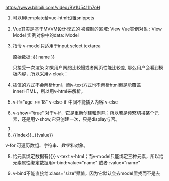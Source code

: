 https://www.bilibili.com/video/BV1U5411h7oH

1. 可以用template给vue-html设置snippets
2. Vue其实是基于MVVM设计模式的
被控制的区域: View
Vue实例对象 : View Model
实例对象中的data: Model

3. 指令  v-model只适用于input select textarea
    <p v-once>原始数据: {{ name }}</p>   只接受一次渲染
    如果用户网络比较慢或者网页性能比较差, 那么用户会看到模板内容，所以采用v-cloak：
    <style>
        [v-cloak] { display: none }
    </style>
    <p v-cloak>{{ name }}</p>
4.  插值的方式不会解析html，而v-text方式也不解析html但是能覆盖innerHTML，所以用v-html来解析。
5.  v-if="age >= 18"    v-else-if  中间不能插入内容    v-else
6.  v-show="true"   对于v-if，它是重新创建和删除；所以若是频繁切换某个元素，还是用v-show,它只创建一次，只是display与否。
7.  <li v-for="(value,index) in arr">{{index}}..{{value}}</li>
v-for 可遍历数组、字符串、*数字*和对象。

8. 给元素绑定数据有{{}} v-text v-html；而v-model只能绑定三种元素，所以给元素属性绑定数据用v-bind:value="name"  或者 :value="name"
9. v-bind不能直接给:class="size"赋值，因为它默认会去model里找而不是去<style>中找，所以必须写为 :class="['size']"   也可以多个css类和表达式
:class="['size','color', flag? 'background' : '']"
还可以用对象来绑定css类   :class="{'background':true}"  或者 :class="obj" 而obj可以从服务端动态获取。

10. :style="{color:'red', 'font-size':'100px'}"  带横线的样式名也要用''包裹。  :style="obj"   :style="[obj1,obj2]"
11. v-on:click="myFn" 或者 @click="myFn"
12. v-on常见修饰符，默认情况下只要被触发，回调函数会被执行。
v-on:click.once = "myFn" 只执行一次
prevent阻止默认行为，比如a标签点击后默认跳转，prevent修饰符就可以阻止跳转。event.preventDefault()
stop 阻止事件冒泡， event.stopPropagation()
self 必须是当前事件被触发才执行，冒泡来的不会被触发。
capture 把默认情况下的事件冒泡变为事件捕获

13. v-on后的函数可以不加圆括号，带括号时可以传参数，比如原生的元素对象 $event；不同于v3中的setup(),v2中的methods可以用this.调用data()中数据。
14. v-on:keyup.13="myFn" 或者 @keyup.enter="myFn"  也可以自定义按键修饰符  全局Vue.config.keyCodes.f1 = 112后  @keyup.f1="myFn"
15. 自定义指令  Vue.directive("color",{});     使用v-color
自定义全局指令语法
ue.directive('自定义指令名称', {
    生命周期名称: function (el) {
        指令业务逻辑代码
    }
});
 /*
    directive方法接收两个参数
    第一个参数: 指令的名称
    第二个参数: 对象
    注意点: 在自定义指令的时候, 在指定指令名称的时候, 不需要写v-
    注意点: 指令可以在不同的生命周期阶段执行
    bind: 指令被绑定到元素上的时候执行（还没渲染出来）
    inserted: 绑定指令的元素被添加到父元素上的时候执行（已渲染）
    * */
    Vue.directive("color", {
        // 这里的el就是被绑定指令的那个元素
        bind: function (el) {
            el.style.color = "red";
        }
    });
    Vue.directive("focus", {
        // 这里的el就是被绑定指令的那个元素
        inserted: function (el) {
            el.focus();
        }
    })

16.  局部指令，在Vue构造函数中，
 directives: {
            "color": {
                // 这里的el就是被绑定指令的那个元素
                bind: function (el, obj) {
                    el.style.color = obj.value; 
                    // obj.value就是v-color的属性值
                }
            }
        }

17. 插值中可以有js语句 <p>{{msg.split("").reverse().join("")}}</p> 但是这种代码无提示，且逻辑可能很复杂，所以有了计算属性  <p>{{msg2}}</p>
computed: {
            msg2: function () {
                let res = "abcdef".split("").reverse().join("");
                return res;
            }
        }
注意：虽然是以函数返回值方式，但是使用时不能是{{msg2()}}  因为这是属性。

18. 要用函数方式，那要在methods:{} 里定义函数， {{msg1()}}
1.计算属性和函数
通过计算属性我们能拿到处理后的数据, 但是通过函数我们也能拿到处理后的数据
那么计算属性和函数有什么区别呢?
2.1函数"不会"将计算的结果缓存起来, 每一次访问都会重新求值
2.2计算属性"会"将计算的结果缓存起来, 只要数据没有发生变化, 就不会重新求值

2.计算属性应用场景
计算属性:比较适合用于计算不会频繁发生变化的的数据

1.  格式化文本，使用过滤器，只能在插值语法和v-bind中使用。全局：
Vue.filter(过滤器名,处理数据的函数);    {{name | 过滤器名}}
过滤器可以链式使用
20. 局部过滤器  
filters: {
            "formartStr": function (value) {
                value = value.replace(/学院/g, "大学");
                return value;
            }
        }

21. padStart()属于string的方法，补足不足位的日期等。  padStart(期望长度,要补足的字符);
22. 过滤器后面可以加上圆括号，也就是可以添加参数。 
{{time | dateFormat('yyy-MM-dd')}}

Vue.filter("dateFormat", function (value, fmStr) {
        // console.log(fmStr);
        let date = new Date(value);
        let year = date.getFullYear();
        let month = date.getMonth() + 1 + "";
        let day = date.getDate() + "";
        let hour = date.getHours() + "";
        let minute = date.getMinutes() + "";
        let second = date.getSeconds() + "";
        if(fmStr && fmStr === "yyyy-MM-dd"){
            return `${year}-${month.padStart(2, "0")}-${day.padStart(2, "0")}`;
        }
        return `${year}-${month.padStart(2, "0")}-${day.padStart(2, "0")} ${hour.padStart(2, "0")}:${minute.padStart(2, "0")}:${second.padStart(2, "0")}`;
    });

23. v-enter  v-enter-active  v-enter-to
        .v-enter{
            opacity: 0;
        }
        .v-enter-to{
            opacity: 1;
        }
        .v-enter-active{
            transition: all 3s;
        }
 24. 一个<transition> 内部只支持一个元素的动画，多个元素就要多个transition，若要一进入就有动画效果，那要添加appear无值属性，同时name属性值不同name="one"，会寻找各自的匹配元素。  one-enter-to   two-enter-to
 25. transition可以用js钩子函数，
      注意点: 虽然我们是通过JS钩子函数来实现过渡动画
            但是默认Vue还是回去查找类名, 所以为了不让Vue去查找类名
            可以给transition添加v-bind:css="false"
    -->
    <transition appear
                v-bind:css="false"
                v-on:before-enter="beforeEnter"
                v-on:enter="enter"
                v-on:after-enter="afterEnter">
        <div class="box" v-show="isShow"></div>
    </transition>
beforEnter(el){
    el.style.opacity = "0";
}; 

enter(el,done){
/*
        注意点: 如果是通过JS钩子来实现过渡动画
                那么必须在动画执行过程中的回调函数中写上
                el.offsetWidth / el.offsetHeight 才能执行动画
        * */
    el.offsetHeight;
    el.style.transition = "all 3s";
    done()  
    // 如果不调用done()那，afterEnter()不会调用。如果要一进入就有动画，那得setTimeout();
    }; 

afterEnter(el){
    el.style.opacity = "1";
};

26. <script src="https://cdnjs.cloudflare.com/ajax/libs/velocity/1.2.3/velocity.min.js"></script>
enter(el, done){
            Velocity(el, {opacity: 1, marginLeft: "500px"}, 3000);
            done();
        },

27. 在Vue中除了可以使用 默认类名(v-xxx)来指定过渡动画
       除了可以使用 自定义类名前缀(yyy-xx)来指定过渡动画(transition name="yyy")
       除了可以使用 JS钩子函数来指定过渡动画以外
还可以使用自定义类名的方式来指定过渡动画

enter-class  // 进入动画开始之前
enter-active-class // 进入动画执行过程中
enter-to-class // 进入动画执行完毕之后
leave-class  // 离开动画开始之前
leave-active-class // 离开动画执行过程中
leave-to-class // 离开动画执行完毕之后
    <transition appear
                enter-class="a"
                enter-active-class="c"
                enter-to-class="b">
        <div class="box" v-show="isShow"></div>
    </transition>


28. <link href="https://cdn.jsdelivr.net/npm/animate.css@3.5.1" rel="stylesheet" type="text/css">
   <transition appear
                enter-class=""
                enter-active-class="animated bounceInRight"
                enter-to-class="">
        <div class="box" v-show="isShow"></div>
    </transition>

29. v-for 就地复用，如果缓存中没有需要渲染的元素，就会创造一个新的放入缓存，若缓存中有需要渲染的元素，就不会创造新的，而是直接复用原有的。vue中只要数据发生改变，就会自动重新渲染，所以界面被清空，缓存中的内容都要重新渲染，直接复用，数组按照顺序来，但是checkbox还是原来的位置，所以混乱。

为了解决这个问题, 我们可以在渲染列表的时候给每一个元素加上一个独一无二的key
v-for在更新已经渲染过的元素列表时, 会先判断key是否相同, 如果相同则复用, 如果不同则重新创建
<li v-for="(person,index) in persons" :key="person.id">
            <input type="checkbox">
            <span>{{index}} --- {{person.name}}</span>
</li>
不能使用index作为key,因为当列表的内容新增或者删除时index都会发生变化。

30. 如果想给多个元素添加过渡动画, 那么就必须通过transition-group来添加
<transition-group appear tag="ul">
        <li v-for="(person,index) in persons" :key="person.id" @click="del(index)">
            <input type="checkbox">
            <span>{{index}} --- {{person.name}}</span>
        </li>
</transition-group>
如果不加tag="ul"，那么会自动用<span>包裹，这与<li>不符。

31. 创建组件构造器
    let Profile = Vue.extend({
        // 注意点: 在创建组件指定组件的模板的时候, 模板只能有一个根元素
        template: `
            <div>
                <img src="images/fm.jpg"/>
                <p>我是描述信息</p>
            </div>
        `
    });
    // 3.2注册已经创建好的组件
    // 第一个参数: 指定注册的组件的名称
    // 第二个参数: 传入已经创建好的组件构造器
    Vue.component("abc", Profile );
    // 3.3使用注册好的组件
    <abc></abc>

32. 可以省略Vue.extend(obj)步骤，直接     Vue.component("abc", obj );
    或者
    <script id="info" type="text/html">
    <div>
        <img src="images/fm.jpg"/>
        <p>我是描述信息</p>
    </div>
    </script>
       Vue.component("abc", {
        // 注意点: 在创建组件指定组件的模板的时候, 模板只能有一个根元素
        template: "#info"
    });
    但vue支持的标签是<template>

33. 自定义局部组件  components:{}
34. 自定义组件也可以使用  data和 methods   只不过自定义组件需要以返回值的方式使用data().因为自定义组件可以复用, 为了保证复用时每个组件的数据都是独立的, 所以必须是一个函数,返回的是自己函数的数据。这就不会混乱，如果像Vue实例一样data:{msg:'123'},那么多个组件就会公用一份数据, 就会导致数据混乱
        如果组件中的data是通过函数返回的, 那么每创建一个新的组件, 都会调用一次这个方法
        将这个方法返回的数据和当前创建的组件绑定在一起, 这样就有效的避免了数据混乱。
35. 组件切换：动态组件。如果用v-if来控制不同组件的显示，那么就不能保存组件的状态，因为v-if是动态创建和删除的，所以有了动态组件。
component可以配合keep-alive来保存被隐藏组件隐藏之前的状态
<component v-bind:is="需要显示组件名称"></component>
 
<keep-alive>
        <component v-bind:is="name"></component>
</keep-alive>

36.  
默认情况下进入动画和离开动画是同时执行的, 如果想一个做完之后再做另一个, 需要指定动画模式
  <transition mode="out-in">
        <component v-bind:is="name"></component>
    </transition>

37. 局部组件就是最简单的父子组件, 因为可以把Vue实例看做是一个大组件
我们在Vue实例中定义了局部组件, 就相当于在大组件里面定义了小组件, 所以局部组件就是最简单的父子组件。自定义组件中可以使用data, 可以使用methods. 当然自定义组件中也可以使用components，
所以我们也可以在自定义组件中再定义其它组件

38.  在Vue中子组件是不能访问父组件的数据的,
如果子组件想要访问父组件的数据, 必须通过父组件传递

2.1在父组件中通过v-bind传递数据
   传递格式 v-bind:自定义接收名称 = "要传递数据"
2.2在子组件中通过props接收数据
   接收格式 props: ["自定义接收名称"] 
   <!--这里将父组件的name通过parentname传递给了子组件-->
        <son :parentname="name" :abc="age"></son>
   // 父组件
    Vue.component("father", {
        template: "#father",
        data: function(){
          return {
              name: "lnj",
              age: 33
          }
        },
        // 子组件
        components: {
            "son": {
                template: "#son",
                // 这里通过parentname和abc接收了父组件传递过来的数据
                props: ["parentname", "abc"]
            }
        }
    });       

39. 在Vue中子组件是不能访问父组件的方法的,
如果子组件想要访问父组件的方法, 必须通过父组件传递

2.1在父组件中通过v-on传递方法
   传递格式 v-on:自定义接收名称 = "要传递方法"
2.2在子组件中自定义一个方法
2.3在自定义方法中通过 this.$emit('自定义接收名称');触发传递过来的方
    <!--这里通过parentsay将父组件的say方法传递给了子组件-->
        <son @parentsay="say"></son>
  // 父组件
    Vue.component("father", {
        template: "#father",
        methods: {
            say(){
                alert("www.it666.com");
            }
        },
        // 子组件
        components: {
            "son": {
                template: "#son",
                /*
                注意点: 和传递数据不同, 如果传递的是方法, 那么在子组件中不需要接收
                        如果传递的是方法, 那么需要在子组件中自定义一个方法
                        如果传递的是方法, 那么在子组件中直接使用自定义的方法即可
                        如果传递的是方法, 那么需要在子组件自定义的方法中通过
                        this.$emit("自定义接收的名称")的方法来触发父组件传递过来的方法
                * */
                // props: ["parentsay"]
                methods: {
                    sonFn(){
                        this.$emit("parentsay");    
                        // 发送parentsay 给父组件，在父作用域内发现子组件v-on对应的是父自己的say()
                    }
                }
            }
        }
    });

40.  父组件传给子组件的方法，可以被子组件用来向父组件传参。   this.$emit("parentsay",'lk');    
41.  1.1注册组件的时候使用了"驼峰命名", 那么在使用时需要转换成"短横线分隔命名"
例如: 注册时: myFather  ->  使用时: my-father
1.2在传递参数的时候如果想使用"驼峰名称", 那么就必须写"短横线分隔命名"
例如: 传递时: parent-name="name" ->  接收时: props: ["parentName"]
1.3在传递方法的时候不能使用"驼峰命名", 只能用"短横线分隔命名"
@parent-say="say"  -> this.$emit("parent-say");

原因：html大小写不敏感，渲染上去的时候会被全部转小写，而事件监听是匹配严格，只能全匹配。

42. 在Vue中如果儿子想使用爷爷的数据, 必须一层一层往下传递
在Vue中如果儿子想使用爷爷的方法, 必须一层一层往下传递

43. 在使用子组件时，动态地给子组件添加内容，但是默认情况，是不能在子组件标签里动态添加内容的，这就要用插槽了。 插槽添加在子组件定义中， <slot></slot>
44. 没有名字的插槽, 会利用使用时指定的内容替换整个插槽
注意点: 如果有多个匿名插槽, 每一个匿名插槽都会被指定的内容替换，多次重复插入。
        虽然写多个匿名插槽不会报错, 但是在企业开发中推荐只能有一个匿名插槽
具名插槽，  <slot name="one">我是默认内容1</slot>
            <slot name="two">我是默认内容2</slot>
<son>
       <div slot="one">我是追加的内容11</div>
        <div slot="two">我是追加的内容2</div>
</son>

45. 指令v-slot,   <template v-slot:one>
                <div>我是追加的内容1</div>
            </template>
注意点: v-slot指令只能用在template标签上
            <!--v-bind: :  v-on: @-->
        可以使用#号替代v-slot:      
        <template #one>
                <div>我是追加的内容1</div>
            </template>

46. 1.什么是作用域插槽
作用域插槽就是带数据的插槽, 就是让父组件在填充子组件插槽内容时也能使用子组件的数据

2.如何使用作用域插槽
2.1在slot中通过 v-bind:数据名称="数据名称" 方式暴露数据
2.2在父组件中通过 <template slot-scope="作用域名称"> 接收数据
2.3在父组件的<template></template>中通过 作用域名称.数据名称 方式使用数据

     作用域插槽的应用场景: 子组件提供数据, 父组件决定如何渲染
    <template slot-scope="abc">
                <li v-for="(name, index) in abc.names">{{name}}</li>
            </template>
            也可以： default表示匿名插槽。
          <template v-slot:default="abc">
                <li v-for="(name, index) in abc.names">{{name}}</li>
            </template>

47. 单向绑定v-bind:value=""   双向绑定 v-model=""
48.      如何实现儿子中的数据和父亲中的数据同步
                        1.父亲给儿子传递一个方法
                        2.在儿子中修改数据
                        3.儿子中修改完数据, 调用父亲传递过来的方法, 并且将修改之后的数据传递给父亲的方法
                        4.在父亲的方法中保存最新的数据
         注意点:
        虽然通过借助父组件能够实现兄弟组件之间的数据传递, 但是这种方式非常的复杂, 非常的不推荐
        那么当前在企业开发中我们遇到了两个问题:
        1.如果想要在子组件中使用祖先组件中的数据, 那么就必须一层一层的传递(非常麻烦)
        2.兄弟组件之间不能直接传递数据, 如果兄弟组件之间想要传递数据, 那么就必须借助父组件(非常麻烦)
        解决方案: 使用Vuex
49. vuex 是 Vue 配套的 公共数据管理工具，我们可以将共享的数据保存到 vuex 中，
方便整个程序中的任何组件都可以获取和修改vuex中保存的公共数据。

50. 注意点:
// 1.必须在引入Vue之后再引入Vuex，<script>顺序不能乱
只有需要共享的才放到vuex上, 不需要共享的数据依然放到组件自身的data上
// 2.创建Vuex对象
    const store = new Vuex.Store({
        // 这里的state就相当于组件中的data, 就是专门用于保存共享数据的
        state: {
            msg: "知播渔"
        },
    });
// 3.在祖先组件中添加store的key保存Vuex对象
     // 只要祖先组件中保存了Vuex对象 , 那么祖先组件和所有的后代组件就可以使用Vuex中保存的共享数据了
        store: store,
// 4.使用方法： <p>{{this.$store.state.msg}}</p>

51. // 注意点: 在Vuex中不推荐直接修改共享数据
    // 如果多个组件都修改了共享的数据, 那么后期数据发生了错误, 我们如果需要去调试错误
    // 就需要把每一个修改了共享数据的组件都检查一遍, 这样非常低效, 非常的不利于我们去维护
const store = new Vuex.Store({
        // state: 用于保存共享数据
        state: {
            count: 0
        },
        // mutations: 用于保存修改共享数据的方法
        mutations: {
            // 注意点: 在执行mutations中定义的方法的时候, 系统会自动给这些方法传递一个state参数
            //         state中就保存了共享的数据
            mAdd(state){
                state.count = state.count + 1;
            },
            mSub(state){
                state.count = state.count - 1;
            }
        }
    });
在子组件中调用： this.$store.commit("mAdd");

52. <input v-model="sth" />
//  等同于
<input :value="sth" @input="sth = $event.target.value" /> 

53. vuex的getters属性与 计算属性相同，一次计算长久缓存。同样在声明format()方法中return 返回值。 
{{this.$store.getters.formart}} 一次调用方法，可以多次使用该返回值。   组件中用computed属性。
54. Vue Router和v-if/v-show一样, 是用来切换组件的显示的
v-if/v-show是标记来切换(true/false)
Vue Router用哈希来切换(#/xxx)
比v-if/v-show强大的是Vue Router不仅仅能够切换组件的显示, 还能够在切换的时候传递参数

55.    <!-- 路由出口 -->
    <!-- 路由匹配到的组件将渲染在这里 -->
    <router-view></router-view>

56.     如果是通过router-link来设置URL的HASH值, 那么不用写#, 通过to属性来设置HASH值
    <a href="#/one">切换到第一个界面</a>
    默认情况下Vue在渲染router-link的时候, 是通过a标签来渲染的
    如果在企业开发中不想使用a标签来渲染, 那么可以通过tag属性来告诉vue通过什么标签来渲染
        <router-link to="/one" tag="button">切换到第一个界面</router-link>

57.     // 3.根据自定义的切换规则创建路由对象
    const router = new VueRouter({
        routes: routes,
        // 指定导航激活状态样式类名
        linkActiveClass: "nj-active"
    });

58. 只要将Vue Router挂载到了Vue实例对象上, 我们就可以通过vue.$route拿到路由对象
只要能拿到路由对象, 就可以通过路由对象拿到传递的参数

方式一: 通过URL参数参数(?key=value&key=value), 通过this.$route.query获取
方式二: 通过占位符:key传递(路由规则中/:key/:key, 路径中/value/value), 通过this.$route.params获取
 // 1.定义组件
    const one = {
        template: "#one",
        created: function () {  // 声明周期函数
            console.log(this.$route);
            console.log(this.$route.query.name);
            console.log(this.$route.query.age);
        }
    };

59. 嵌套路由（子路由）  // 2.定义切换的规则(定义路由规则)
    const routes = [
        // 数组中的每一个对象就是一条规则
        {
            path: '/one',
            component: one,
            children:[
                {
                    // 注意点: 如果是嵌套路由(子路由), 那么不用写一级路径的地址, 并且也不用写/
                    path: "onesub1",
                    component: onesub1
                },
                {
                    // 注意点: 如果是嵌套路由(子路由), 那么不用写一级路径的地址, 并且也不用写/
                    path: "onesub2",
                    component: onesub2
                }
            ]
        },
        // { path: '/one/onesub1', component: onesub1 },
        // { path: '/one/onesub2', component: onesub2 },
        { path: '/two', component: two }
    ];

60. 命名视图，    <!--和匿名插槽一样, 如果指定了多个router-view, 那么当路由地址被匹配之后, 多个router-view中显示的内容是一样的-->
    <router-view></router-view>
    <router-view></router-view>
    const routes = [
        // 数组中的每一个对象就是一条规则
        {
            path: '/',
            components: {
                name1: one,
                name2: two
            }
        },
    ];
      <router-view name="name1"></router-view>
    <router-view name="name2"></router-view>
    命名视图和前面讲解的具名插槽很像, 都是让不同的出口显示不同的内容
命名视图就是当路由地址被匹配的时候同时指定多个出口, 并且每个出口中显示的内容不同

61. watch属性，  let vue = new Vue({
         watch: {
            // 可以通过watch监听Model中数据的变化, 只要数据发生变化, 就会自动调用对应的回调函数
          num1: function (newValue, oldValue) {
              // console.log(this.num1);
              // console.log(newValue, oldValue);  两个参数可以不写，这是默认存在的。
              this.res = parseInt(this.num1) + parseInt(this.num2)
          },
          num2: function (newValue, oldValue) {
              this.res = parseInt(this.num1) + parseInt(this.num2)
          },
            // 可以通过watch监听路由地址的变化, 只要路由地址发生变化, 就会自动调用对应的回调函数
          "$route.path": function (newValue, oldValue) {
              console.log(newValue, oldValue);
          }
        },})

62. 生命周期钩子 = 生命周期函数 = 生命周期事件
2.Vue生命周期方法分类
2.1创建期间的生命周期方法
    beforeCreate:
    created:
    beforeMount:
    mounted:
2.2运行期间的生命周期方法
    beforeUpdate:
    updated:
2.3销毁期间的生命周期方法
    beforeDestroy:
    destroyed：

**创建阶段**
在调用beforeCreate的时候, 仅仅表示Vue实例刚刚被创建出来,此时此刻还没有初始化好Vue实例中的数据和方法, 所以此时此刻还不能访问Vue实例中保存的数据和方法。
在调用created的时候, 是我们最早能够访问Vue实例中保存的数据和方法的地方

beforeMount:function(){
            /*
在调用beforeMount的时候, 表示Vue已经编译好了最终模板, 但是还没有将最终的模板渲染到界面上
            * */
            // console.log(document.querySelector("p").innerHTML);
            // console.log(document.querySelector("p").innerText);
        },
在调用mounted的时候, 表示Vue已经完成了模板的渲染, 表示我们已经可以拿到界面上渲染之后的内容了

**运行阶段**
在调用beforeUpdate的时候, 表示Vue实例中保存的数据被修改了
            注意点: 只有保存的数据被修改了才会调用beforeUpdate, 否则不会调用
            注意点: 在调用beforeUpdate的时候, 数据已经更新了, 但是界面还没有更新。
在调用updated的时候, 表示Vue实例中保存的数据被修改了, 并且界面也同步修改数据了
            也就是说: 数据和界面都同步更新之后就会调用updated。
        
**销毁阶段**
       在调用beforeDestroy的时候, 表示当前组件即将被销毁了
            注意点: 只要组件不被销毁, 那么beforeDestroy就不会调用
                    beforeDestroy函数是我们最后能够访问到组件数据和方法的函数。
   在调用destroyed的时候, 表示当前组件已经被销毁了
            注意点: 只要组件不被销毁, 那么destroyed就不会调用
                    不要在这个生命周期方法中再去操作组件中数据和方法。

63. vue特殊特性：ref
// 注意点: 如果是通过原生的语法来获取元素, 无论是原生的元素还是自定义的组件, 拿到的都是原生的元素
                // 注意点: 并且VUE官方并不推荐我们这样获取
    <p ref="myppp">我是原生的DOM</p>
console.log(this.$refs.myppp);
     // 在Vue中如果想获取原生的元素或者获取自定义的组件, 可以通过ref来获取
                // 注意点: ref如果是添加给原生的元素, 那么拿到的就是原生的元素
                //         ref如果是添加给自定义的组件, 那么拿到的就是自定义的组件

64. public文件夹: 任何放置在 public 文件夹的静态资源都会被简单的复制，
              而不经过 webpack。你需要通过绝对路径来引用它们
              一般用于存储一些永远不会改变的静态资源或者webpack不支持的第三方库。
src文件夹: 代码文件夹
 |----assets文件夹: 存储项目中自己的一些静态文件(图片/字体等)
 |----components文件夹: 存储项目中的自定义组件(小组件,公共组件)
 |----views文件夹: 存储项目中的自定义组件(大组件,页面级组件,路由级别组件)
 |----router文件夹: 存储VueRouter相关文件
 |----store文件夹: 存储Vuex相关文件
 |----App.vue:根组件
 |----main.js:入口js文件

 65. <!--style用于编写当前组件的样式代码的-->
<style scoped>